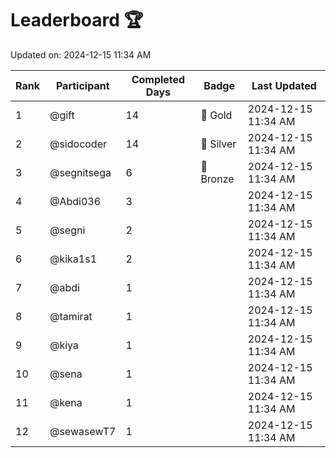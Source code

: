 # Leaderboard 🏆

Updated on: 2024-12-15 11:34 AM

| Rank | Participant       | Completed Days | Badge      | Last Updated         |
|------|-------------------|----------------|------------|----------------------|
| 1    | @gift             | 14             | 🏅 Gold     | 2024-12-15 11:34 AM |
| 2    | @sidocoder        | 14             | 🥈 Silver   | 2024-12-15 11:34 AM |
| 3    | @segnitsega       | 6              | 🥉 Bronze   | 2024-12-15 11:34 AM |
| 4    | @Abdi036          | 3              |            | 2024-12-15 11:34 AM |
| 5    | @segni            | 2              |            | 2024-12-15 11:34 AM |
| 6    | @kika1s1          | 2              |            | 2024-12-15 11:34 AM |
| 7    | @abdi             | 1              |            | 2024-12-15 11:34 AM |
| 8    | @tamirat          | 1              |            | 2024-12-15 11:34 AM |
| 9    | @kiya             | 1              |            | 2024-12-15 11:34 AM |
| 10   | @sena             | 1              |            | 2024-12-15 11:34 AM |
| 11   | @kena             | 1              |            | 2024-12-15 11:34 AM |
| 12   | @sewasewT7        | 1              |            | 2024-12-15 11:34 AM |
